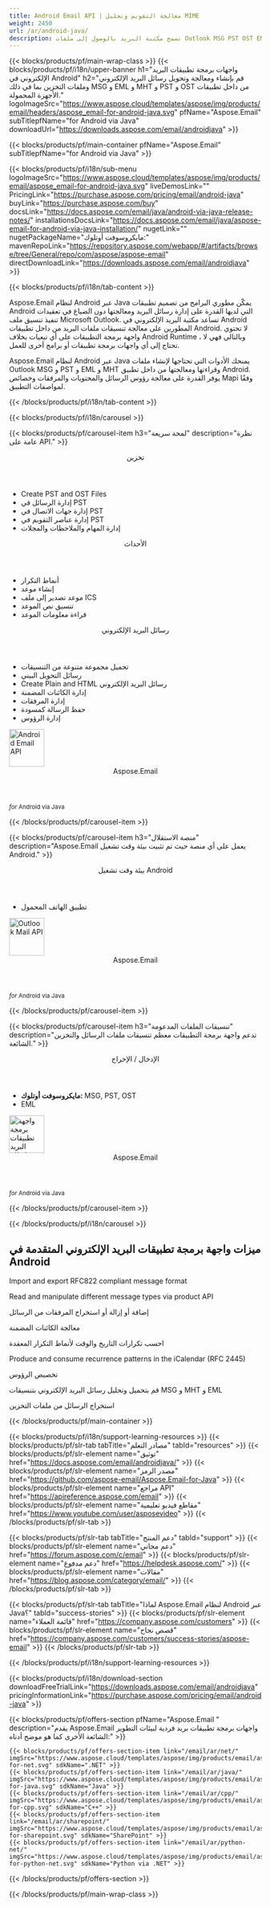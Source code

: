 ```yaml
---
title: Android Email API | معالجة التقويم وتحليل MIME 
weight: 2450
url: /ar/android-java/ 
description: تسمح مكتبة البريد بالوصول إلى ملفات Outlook MSG PST OST EML MHT وقراءتها ومعالجتها داخل تطبيقات الأجهزة المحمولة.
---
```


{{< blocks/products/pf/main-wrap-class >}}
{{< blocks/products/pf/i18n/upper-banner h1="واجهات برمجة تطبيقات البريد الإلكتروني في Android" h2="قم بإنشاء ومعالجة وتحويل رسائل البريد الإلكتروني وملفات التخزين بما في ذلك MSG و EML و MHT و PST و OST من داخل تطبيقات الأجهزة المحمولة." logoImageSrc="https://www.aspose.cloud/templates/aspose/img/products/email/headers/aspose_email-for-android-java.svg" pfName="Aspose.Email" subTitlepfName="for Android via Java" downloadUrl="https://downloads.aspose.com/email/androidjava" >}}

{{< blocks/products/pf/main-container pfName="Aspose.Email" subTitlepfName="for Android via Java" >}}

{{< blocks/products/pf/i18n/sub-menu logoImageSrc="https://www.aspose.cloud/templates/aspose/img/products/email/aspose_email-for-android-java.svg" liveDemosLink="" PricingLink="https://purchase.aspose.com/pricing/email/android-java" buyLink="https://purchase.aspose.com/buy" docsLink="https://docs.aspose.com/email/java/android-via-java-release-notes/" installationsDocsLink="https://docs.aspose.com/email/java/aspose-email-for-android-via-java-installation/" nugetLink="" nugetPackageName="مايكروسوفت أوتلوك:" mavenRepoLink="https://repository.aspose.com/webapp/#/artifacts/browse/tree/General/repo/com/aspose/aspose-email" directDownloadLink="https://downloads.aspose.com/email/androidjava" >}}

{{< blocks/products/pf/i18n/tab-content >}}
<p>
 Aspose.Email لنظام Android عبر Java يمكّن مطوري البرامج من تصميم تطبيقات Android التي لديها القدرة على إدارة رسائل البريد ومعالجتها دون الضياع في تعقيدات تنفيذ تنسيق ملف Microsoft Outlook. تساعد مكتبة البريد الإلكتروني في Android المطورين على معالجة تنسيقات ملفات البريد من داخل تطبيقات Android. لا تحتوي واجهة برمجة التطبيقات على أي تبعيات بخلاف Android Runtime ، وبالتالي فهي لا تحتاج إلى أي واجهات برمجة تطبيقات أو برامج أخرى للعمل.
</p>

<p>
 Aspose.Email لنظام Android عبر Java يمنحك الأدوات التي تحتاجها لإنشاء ملفات Outlook MSG و PST و EML و MHT وقراءتها ومعالجتها من داخل تطبيق Android. يوفر القدرة على معالجة رؤوس الرسائل والمحتويات والمرفقات وخصائص Mapi وفقًا لمواصفات التطبيق.
</p>

{{< /blocks/products/pf/i18n/tab-content >}}

<!--Diagrams Start-->
{{< blocks/products/pf/i18n/carousel >}}

{{< blocks/products/pf/carousel-item h3="لمحة سريعة" description="نظرة عامة على API." >}}
<div class="diagram1 d1-android">
 <div class="d1-row">
  <div class="d1-col d1-left">
   <header>
    <i class="fa fa-archive">
    </i>
    تخزين
   </header>
   <ul>
    <li>
     Create PST and OST Files
    </li>
    <li>
     إدارة الرسائل في PST
    </li>
    <li>
     إدارة جهات الاتصال في PST
    </li>
    <li>
     إدارة عناصر التقويم في PST
    </li>
    <li>
     إدارة المهام والملاحظات والمجلات
    </li>
   </ul>
   <header>
    <i class="fa fa-calendar">
    </i>
    الأحداث
   </header>
   <ul>
    <li>
     أنماط التكرار
    </li>
    <li>
     إنشاء موعد
    </li>
    <li>
     موعد تصدير إلى ملف ICS
    </li>
    <li>
     تنسيق نص الموعد
    </li>
    <li>
     قراءة معلومات الموعد
    </li>
   </ul>
  </div>
  <!--/left-->
  <div class="d1-col d1-right">
   <header>
    <i class="fa fa-envelope">
    </i>
    رسائل البريد الإلكتروني
   </header>
   <ul>
    <li>
     تحميل مجموعة متنوعة من التنسيقات
    </li>
    <li>
     رسائل التحويل البيني
    </li>
    <li>
     Create Plain and HTML رسائل البريد الإلكتروني
    </li>
    <li>
     إدارة الكائنات المضمنة
    </li>
    <li>
     إدارة المرفقات
    </li>
    <li>
     حفظ الرسالة كمسودة
    </li>
    <li>
     إدارة الرؤوس
    </li>
   </ul>
  </div>
  <!--/right-->
 </div>
 <!--/row-->
 <div class="d1-logo">
  <img width="70" height="75" alt="Android Email API" src="https://www.aspose.cloud/templates/aspose/img/products/email/aspose_email-for-android-java.svg"/>
  <header>
   Aspose.Email
  </header>
  <footer>
   <small>
    <em>
     for
    </em>
    Android via Java
   </small>
  </footer>
 </div>
 <!--/logo-->
</div>

{{< /blocks/products/pf/carousel-item >}}

{{< blocks/products/pf/carousel-item h3="منصة الاستقلال" description="Aspose.Email يعمل على أي منصة حيث تم تثبيت بيئة وقت تشغيل Android." >}}
<div class="diagram1 d1-android">
 <div class="d1-row">
  <div class="d1-col d1-left">
  </div>
  <!--/left-->
  <div class="d1-col d1-right">
   <header style="padding-left: 0px;">
    <i class="fa fa-cogs">
    </i>
    بيئة وقت تشغيل Android
   </header>
   <ul>
    <li>
     تطبيق الهاتف المحمول
    </li>
   </ul>
  </div>
  <!--/right-->
 </div>
 <!--/row-->
 <div class="d1-logo">
  <img width="70" height="75" alt="Outlook Mail API" src="https://www.aspose.cloud/templates/aspose/img/products/email/aspose_email-for-android-java.svg"/>
  <header>
   Aspose.Email
  </header>
  <footer>
   <small>
    <em>
     for
    </em>
    Android via Java
   </small>
  </footer>
 </div>
 <!--/logo-->
</div>

{{< /blocks/products/pf/carousel-item >}}

{{< blocks/products/pf/carousel-item h3="تنسيقات الملفات المدعومة" description="تدعم واجهة برمجة التطبيقات معظم تنسيقات ملفات الرسائل والتخزين الشائعة." >}}
<div class="diagram1 d2 d1-android">
 <div class="d1-row">
  <div class="d1-col d1-left">
   <header>
    <i class="fa fa-arrows-v">
    </i>
    الإدخال / الإخراج
   </header>
   <ul>
    <li>
     <b>
      مايكروسوفت أوتلوك:
     </b>
     MSG, PST, OST
    </li>
    <li>
     EML
    </li>
   </ul>
  </div>
  <!--/left-->
  <div class="d1-col d1-right">
  </div>
  <!--/row-->
  <div class="d1-logo">
   <img width="70" height="75" alt="واجهة برمجة تطبيقات البريد لنظام Android" src="https://www.aspose.cloud/templates/aspose/img/products/email/aspose_email-for-android-java.svg"/>
   <header>
    Aspose.Email
   </header>
   <footer>
    <small>
     <em>
      for
     </em>
     Android via Java
    </small>
   </footer>
  </div>
  <!--/logo-->
 </div>
 <!--/diagram3-->
</div>

{{< /blocks/products/pf/carousel-item >}}

{{< /blocks/products/pf/i18n/carousel >}}
<!--Diagrams End-->

<!--Feature-section Start-->
<div class="container-fluid features-section bg-gray singleproduct">
 <a class="anchor" id="features" name="features">
 </a>
 <div class="row">
  <div class="container">
   <h2 class="pr-ft">
    ميزات واجهة برمجة تطبيقات البريد الإلكتروني المتقدمة في Android
   </h2>
   <p>
   </p>
   <div class="col-lg-4">
    <em class="fa fa-file-text-o ico-blue fa-2x col-lg-2">
    </em>
    <p class="col-lg-10">
     Import and export RFC822 compliant message format
    </p>
   </div>
   <div class="col-lg-4">
    <em class="fa fa-envelope-o ico-blue fa-2x col-lg-2">
    </em>
    <p class="col-lg-10">
     Read and manipulate different message types via product API
    </p>
   </div>
   <div class="col-lg-4">
    <em class="fa fa-paperclip ico-blue fa-2x col-lg-2">
    </em>
    <p class="col-lg-10">
     إضافة أو إزالة أو استخراج المرفقات من الرسائل
    </p>
   </div>
   <div class="col-lg-4">
    <em class="fa fa-edit ico-blue fa-2x col-lg-2">
    </em>
    <p class="col-lg-10">
     معالجة الكائنات المضمنة
    </p>
   </div>
   <div class="col-lg-4">
    <em class="fa fa-code ico-blue fa-2x col-lg-2">
    </em>
    <p class="col-lg-10">
     احسب تكرارات التاريخ والوقت لأنماط التكرار المعقدة
    </p>
   </div>
   <div class="col-lg-4">
    <em class="fa fa-calendar ico-blue fa-2x col-lg-2">
    </em>
    <p class="col-lg-10">
     Produce and consume recurrence patterns in the iCalendar (RFC 2445)
    </p>
   </div>
   <div class="col-lg-4">
    <em class="fa fa-save ico-blue fa-2x col-lg-2">
    </em>
    <p class="col-lg-10">
     تخصيص الرؤوس
    </p>
   </div>
   <div class="col-lg-4">
    <em class="fa fa-cogs ico-blue fa-2x col-lg-2">
    </em>
    <p class="col-lg-10">
     قم بتحميل وتحليل رسائل البريد الإلكتروني بتنسيقات MSG و MHT و EML
    </p>
   </div>
   <div class="col-lg-4">
    <em class="fa fa-database ico-blue fa-2x col-lg-2">
    </em>
    <p class="col-lg-10">
     استخراج الرسائل من ملفات التخزين
    </p>
   </div>
   <!--

<div class="col-lg-4"><em class="fa fa-group ico-blue fa-2x col-lg-2"> </em>

<p class="col-lg-10">Add or extract messages & contacts from PST and OST files</p>

</div>



<div class="col-lg-4"><em class="fa fa-calendar-plus-o  ico-blue fa-2x col-lg-2"> </em>

<p class="col-lg-10">Adding and saving calendar items from PST files</p>

</div>

<div class="col-lg-4"><em class="fa fa-sticky-note ico-blue fa-2x col-lg-2"> </em>

<p class="col-lg-10">Adding tasks, notes and journals to PST files</p>

</div>

-->
   <div class="col-lg-12">
    <h2 class="h2title">
     MSG لتحويل تنسيق مختلف
    </h2>
    <p>
     تسهل المكتبة تحويل تنسيقات ملفات الرسائل المختلفة. عملية التحويل هي تحميل الملف المصدر في نموذج كائن API واستدعاء وظيفة الحفظ مع المعلمات ذات الصلة. هي بالفعل بتلك البساطة!
    </p>
    <div class="codeblock" id="code">
     <h3>
      حفظ الرسالة بتنسيقات مختلفة - جافا
     </h3>
     <pre><code class="java">// تحميل المستند للتحويل

MailMessage msge = MailMessage.load(SD_PATH + "template.msg");

// تحويل MSG إلى EML و HTML و MHTML

msge.save(SD_PATH + "output.eml", SaveOptions.getDefaultEml());

msge.save(SD_PATH + "output.html", SaveOptions.getDefaultHtml());

msge.save(SD_PATH + "output.mhtml", SaveOptions.getDefaultMhtml());</code></pre>
    </div>
   </div>
   <div class="col-lg-12">
    <h2 class="h2title">
     قراءة خصائص Outlook MAPI
    </h2>
    <p>
     تتيح لك مكتبة Outlook android قراءة خصائص MAPI الخاصة بملف MSG. وهو يدعم قراءة جميع خصائص MAPI أو قراءة خاصية معينة باستخدام علامة خاصية MAPI.
    </p>
   </div>
   <div class="col-lg-12">
    <h2 class="h2title">
     العمل مع Android iCalendar API
    </h2>
    <p>
     Aspose.Email's iCalendar API يجعل من الممكن إنشاء وحفظ كائنات تقويم Outlook بتنسيقات متعددة مثل MSG و ICS. يمكنك أيضًا قراءة كائنات التقويم باستخدام واجهة برمجة التطبيقات هذه.
    </p>
   </div>
   <div class="col-lg-12">
    <h2 class="h2title">
     Read Outlook PST File
    </h2>
    <p>
     تتيح لك المكتبة قراءة ملف Microsoft Outlook PST وكتابته. يوفر الوصول إلى جميع المجلدات والمجلدات الفرعية لملف PST حتى تتمكن من إضافة الرسائل وقراءتها واستخراجها. يمكن تصدير الرسائل وجهات الاتصال وعناصر التقويم وحفظها على قرص بتنسيقات مختلفة من ملف PST.
    </p>
   </div>
   <div class="col-lg-12">
    <h2 class="h2title">
     إدارة المرفقات
    </h2>
    <p>
     يوفر Mail API القدرة على قراءة واستخراج المرفقات من ملفات الرسائل بطريقة بسيطة للغاية. لا يمكنك استخراج المرفقات فحسب ، بل يمكنك أيضًا إنشاء مرفقات جديدة وإضافتها إلى الرسائل.
    </p>
   </div>
   <!--

<div class="col-lg-12">

<h2 class="h2title">Microsoft Office Automation – Not Needed</h2>

<p>Aspose.Email for Android via Java API is built using managed code that do never need Microsoft Office or Microsoft Outlook to be installed on the machine to work with emails processing. It is a perfect Microsoft Outlook automation alternative in terms of supported features, security, stability, scalability, speed and price.</p>

</div>

-->
  </div>
 </div>
</div>
<!--Feature-section End-->

{{< /blocks/products/pf/main-container >}}


{{< blocks/products/pf/i18n/support-learning-resources >}}
{{< blocks/products/pf/slr-tab tabTitle="مصادر التعلم" tabId="resources" >}}
{{< blocks/products/pf/slr-element name="توثيق" href="https://docs.aspose.com/email/androidjava/" >}}
{{< blocks/products/pf/slr-element name="مصدر الرمز" href="https://github.com/aspose-email/Aspose.Email-for-Java" >}}
{{< blocks/products/pf/slr-element name="مراجع API" href="https://apireference.aspose.com/email" >}}
{{< blocks/products/pf/slr-element name="مقاطع فيديو تعليمية" href="https://www.youtube.com/user/asposevideo" >}}
{{< /blocks/products/pf/slr-tab >}}

{{< blocks/products/pf/slr-tab tabTitle="دعم المنتج" tabId="support" >}}
{{< blocks/products/pf/slr-element name="دعم مجاني" href="https://forum.aspose.com/c/email" >}}
{{< blocks/products/pf/slr-element name="دعم مدفوع" href="https://helpdesk.aspose.com/" >}}
{{< blocks/products/pf/slr-element name="مقالات" href="https://blog.aspose.com/category/email/" >}}
{{< /blocks/products/pf/slr-tab >}}

{{< blocks/products/pf/slr-tab tabTitle="لماذا Aspose.Email لنظام Android عبر Java؟" tabId="success-stories" >}}
{{< blocks/products/pf/slr-element name="قائمة العملاء" href="https://company.aspose.com/customers" >}}
{{< blocks/products/pf/slr-element name="قصص نجاح" href="https://company.aspose.com/customers/success-stories/aspose-email" >}}
{{< /blocks/products/pf/slr-tab >}}

{{< /blocks/products/pf/i18n/support-learning-resources >}}

{{< blocks/products/pf/i18n/download-section downloadFreeTrialLink="https://downloads.aspose.com/email/androidjava" pricingInformationLink="https://purchase.aspose.com/pricing/email/android-java" >}}

{{< blocks/products/pf/offers-section pfName="Aspose.Email " description="يقدم Aspose.Email واجهات برمجة تطبيقات بريد فردية لبيئات التطوير الشائعة الأخرى كما هو موضح أدناه:" >}}

    {{< blocks/products/pf/offers-section-item link="/email/ar/net/" imgSrc="https://www.aspose.cloud/templates/aspose/img/products/email/aspose_email-for-net.svg" sdkName=".NET" >}}
    {{< blocks/products/pf/offers-section-item link="/email/ar/java/" imgSrc="https://www.aspose.cloud/templates/aspose/img/products/email/aspose_email-for-java.svg" sdkName="Java" >}}
    {{< blocks/products/pf/offers-section-item link="/email/ar/cpp/" imgSrc="https://www.aspose.cloud/templates/aspose/img/products/email/aspose_email-for-cpp.svg" sdkName="C++" >}}
    {{< blocks/products/pf/offers-section-item link="/email/ar/sharepoint/" imgSrc="https://www.aspose.cloud/templates/aspose/img/products/email/aspose_email-for-sharepoint.svg" sdkName="SharePoint" >}}
    {{< blocks/products/pf/offers-section-item link="/email/ar/python-net/" imgSrc="https://www.aspose.cloud/templates/aspose/img/products/email/aspose_email-for-python-net.svg" sdkName="Python via .NET" >}}

{{< /blocks/products/pf/offers-section >}}

{{< /blocks/products/pf/main-wrap-class >}}